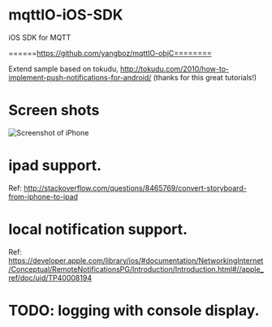 mqttIO-iOS-SDK
==============

iOS SDK for MQTT

======https://github.com/yangboz/mqttIO-objC========

Extend sample based on tokudu, http://tokudu.com/2010/how-to-implement-push-notifications-for-android/ (thanks for this great tutorials!)

# Screen shots

![Screenshot of iPhone](https://raw.github.com/yangboz/mqttIO-objC/master/hello-MQTT-tokudu.png)


# ipad support.

Ref: http://stackoverflow.com/questions/8465769/convert-storyboard-from-iphone-to-ipad

# local notification support.

Ref: https://developer.apple.com/library/ios/#documentation/NetworkingInternet/Conceptual/RemoteNotificationsPG/Introduction/Introduction.html#//apple_ref/doc/uid/TP40008194

# TODO: logging with console display.